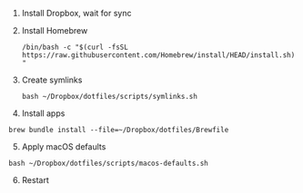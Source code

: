 1. Install Dropbox, wait for sync

2. Install Homebrew

      `/bin/bash -c "$(curl -fsSL https://raw.githubusercontent.com/Homebrew/install/HEAD/install.sh)"`

3. Create symlinks

      `bash ~/Dropbox/dotfiles/scripts/symlinks.sh`

4. Install apps

  ```
  brew bundle install --file=~/Dropbox/dotfiles/Brewfile
  ```

5. Apply macOS defaults

  ```
  bash ~/Dropbox/dotfiles/scripts/macos-defaults.sh
  ```

6. Restart
